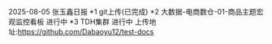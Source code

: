 2025-08-05 张玉鑫日报
*1 git上传(已完成)
*2 大数据-电商数仓-01-商品主题宏观监控看板 进行中 
*3 TDH集群 进行中
上传地址:https://github.com/Dabaoyu12/test-docs
